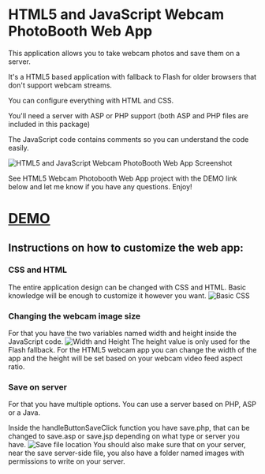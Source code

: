 # HTML5 and JavaScript Webcam PhotoBooth Web App
This application allows you to take webcam photos and save them on a server.

It's a HTML5 based application with fallback to Flash for older browsers that don't support webcam streams.

You can configure everything with HTML and CSS.

You'll need a server with ASP or PHP support (both ASP and PHP files are included in this package)

The JavaScript code contains comments so you can understand the code easily.

![HTML5 and JavaScript Webcam PhotoBooth Web App Screenshot](https://vamapaull.com/wp-content/uploads/2017/12/HTML5-Webcam-Photobooth-Web-App.jpg)

See HTML5 Webcam Photobooth Web App project with the DEMO link below and let me know if you have any questions. Enjoy! 

# [DEMO](https://vamapaull.com/work/PhotoBoothHTML/)

## Instructions on how to customize the web app:
### CSS and HTML
The entire application design can be changed with CSS and HTML. Basic knowledge will be enough to customize it however you want.
![Basic CSS](https://vamapaull.com/work/PhotoBoothHTML/documentation/images/basic-css.jpg)

### Changing the webcam image size
For that you have the two variables named width and height inside the JavaScript code.
![Width and Height](https://vamapaull.com/work/PhotoBoothHTML/documentation/images/width-and-height.jpg)
The height value is only used for the Flash fallback. For the HTML5 webcam app you can change the width of the app and the height will be set based on your webcam video feed aspect ratio.

### Save on server
For that you have multiple options. You can use a server based on PHP, ASP or a Java.

Inside the handleButtonSaveClick function you have save.php, that can be changed to save.asp or save.jsp depending on what type or server you have.
![Save file location](https://vamapaull.com/work/PhotoBoothHTML/documentation/images/save.jpg)
You should also make sure that on your server, near the save server-side file, you also have a folder named images with permissions to write on your server.
